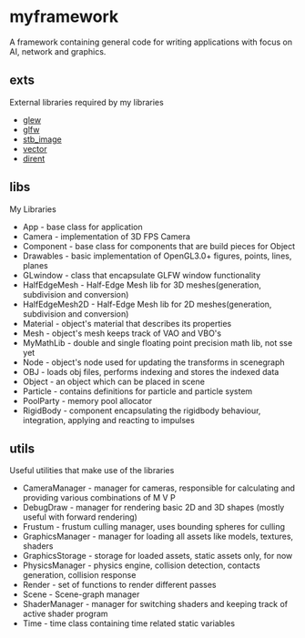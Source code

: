 # myframework
A framework containing general code for writing applications with focus on AI, network and graphics.
## exts
External libraries required by my libraries
- [glew](https://github.com/nigels-com/glew)
- [glfw](https://github.com/glfw/glfw)
- [stb_image](https://github.com/nothings/stb)
- [vector](https://github.com/rkk09c/Vector)
- [dirent](https://github.com/tronkko/dirent)

## libs
My Libraries
- App - base class for application
- Camera - implementation of 3D FPS Camera
- Component - base class for components that are build pieces for Object
- Drawables - basic implementation of OpenGL3.0+ figures, points, lines, planes
- GLwindow - class that encapsulate GLFW window functionality
- HalfEdgeMesh - Half-Edge Mesh lib for 3D meshes(generation, subdivision and conversion)
- HalfEdgeMesh2D - Half-Edge Mesh lib for 2D meshes(generation, subdivision and conversion)
- Material - object's material that describes its properties
- Mesh - object's mesh keeps track of VAO and VBO's 
- MyMathLib - double and single floating point precision math lib, not sse yet
- Node - object's node used for updating the transforms in scenegraph
- OBJ - loads obj files, performs indexing and stores the indexed data
- Object - an object which can be placed in scene
- Particle - contains definitions for particle and particle system
- PoolParty - memory pool allocator
- RigidBody - component encapsulating the rigidbody behaviour, integration, applying and reacting to impulses

## utils
Useful utilities that make use of the libraries
- CameraManager - manager for cameras, responsible for calculating and providing various combinations of M V P
- DebugDraw - manager for rendering basic 2D and 3D shapes (mostly useful with forward rendering)
- Frustum - frustum culling manager, uses bounding spheres for culling
- GraphicsManager - manager for loading all assets like models, textures, shaders
- GraphicsStorage - storage for loaded assets, static assets only, for now
- PhysicsManager - physics engine, collision detection, contacts generation, collision response
- Render - set of functions to render different passes
- Scene - Scene-graph manager
- ShaderManager - manager for switching shaders and keeping track of active shader program
- Time - time class containing time related static variables
